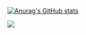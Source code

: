 

[![Anurag's GitHub stats](https://github-readme-stats.vercel.app/api?username=possible819&count_private=true&show_icons=true)](https://github.com/anuraghazra/github-readme-stats)

<a href="https://www.npmjs.com/settings/m2-modules/packages" target="_blank">
   <img src="https://img.shields.io/badge/npm-CB3837?style=for-the-badge&logo=npm&logoColor=white" />
</a>

